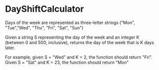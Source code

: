 # DayShiftCalculator
Days of the week are represented as three-letter strings ("Mon", "Tue","Wed", "Thu", "Fri", "Sat", "Sun")

Given a string S representing the day of the week and an integer K (between 0 and 500, inclusive), returns the day of the week that is K days later.

For example, given S = "Wed" and K = 2, the function should return "Fri". Given S = "Sat" and K = 23, the function should return "Mon"
